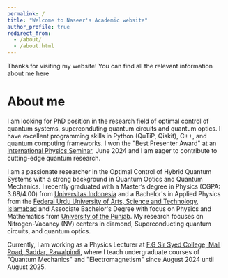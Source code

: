 ```yaml
---
permalink: /
title: "Welcome to Naseer's Academic website"
author_profile: true
redirect_from: 
  - /about/
  - /about.html
---
```


Thanks for visiting my website! 
You can find all the relevant information about me here

About me
======

I am looking for PhD position in the research field of optimal control of quantum systems, superconduting quantum circuits and quantum optics. I have excellent programming skills in Python (QuTiP, Qiskit), C++, and quantum computing frameworks. I won the "Best Presenter Award" at an [International Physics Seminar](https://ips2024.snf-unj.ac.id/), June 2024 and I am eager to contribute to cutting-edge quantum research.

I am a passionate researcher in the Optimal Control of Hybrid Quantum Systems with a strong background in Quantum Optics and Quantum Mechanics. I recently graduated with a Master’s degree in Physics (CGPA: 3.68/4.00) from [Universitas Indonesia](https://www.ui.ac.id/en/) and a Bachelor's in Applied Physics from the [Federal Urdu University of Arts, Science and Technology, Islamabad](https://fuuastisb.edu.pk/) and Associate Bachelor's Degree with focus on Physics and Mathematics from [University of the Punjab](https://www.pu.edu.pk/). My research focuses on Nitrogen-Vacancy (NV) centers in diamond, Superconducting quantum circuits, and quantum optics. 

Currently, I am working as a Physics Lecturer at [F.G Sir Syed College, Mall Road, Saddar, Rawalpindi](https://fgssc.edu.pk/), where I teach undergraduate courses of "Quantum Mechanics" and "Electromagnetism" since August 2024 until August 2025. 
